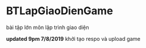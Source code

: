 # BTLapGiaoDienGame
bài tập lớn môn lập trình giao diện 

**updated 9pm 7/8/2019** khởi tạo respo và upload game